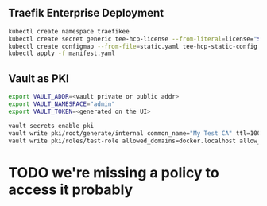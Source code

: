## Traefik Enterprise Deployment

```bash
kubectl create namespace traefikee
kubectl create secret generic tee-hcp-license --from-literal=license="$TRAEFIKEE_LICENSE" -n traefikee
kubectl create configmap --from-file=static.yaml tee-hcp-static-config -n traefikee
kubectl apply -f manifest.yaml
```

## Vault as PKI

```bash
export VAULT_ADDR=<vault private or public addr>
export VAULT_NAMESPACE="admin"
export VAULT_TOKEN=<generated on the UI>

vault secrets enable pki
vault write pki/root/generate/internal common_name="My Test CA" ttl=1000h
vault write pki/roles/test-role allowed_domains=docker.localhost allow_subdomains=true allow_bare_domains=true max_ttl=100h
```

# TODO we're missing a policy to access it probably